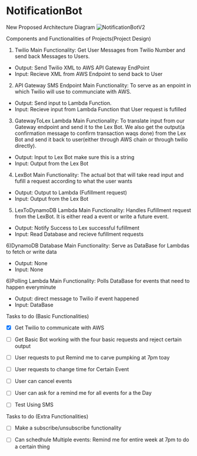 # NotificationBot

New Proposed Architecture Diagram
![NotificationBotV2](https://user-images.githubusercontent.com/16285362/120752021-ca7d3b80-c4bd-11eb-8aca-5cdad4fbed19.png)

Components and Functionalities of Projects(Project Design)

1) Twilio
Main Functionality: Get User Messages from Twilio Number and send back Messages to Users.
* Output: Send Twilio XML to AWS API Gateway EndPoint 
* Input: Recieve XML from AWS Endpoint to send back to User

2) API Gateway SMS Endpoint
Main Functionality: To serve as an enpoint in which Twilio will use to communciate with AWS.
* Output: Send input to Lambda Function.
* Input:  Recieve input from Lambda Function that User request is fufilled

3) GatewayToLex Lambda
Main Functionality: To translate input from our Gateway endpoint and send it to the Lex Bot. We also get the output(a confirmation message to confirm transaction waqs done) from the Lex Bot and send it back to user(either through AWS chain or through twilio directly).
* Output: Input to Lex Bot make sure this is a string
* Input: Output from the Lex Bot

4) LexBot
Main Functionality: The actual bot that will take read input and fufill a request according to what the user wants
* Output: Output to Lambda (Fufillment request)
* Input: Output from the Lex Bot

5) LexToDynamoDB Lambda
Main Functionality: Handles Fufillment request from the LexBot. It is either read a event or write a future event.
* Output: Notify Success to Lex successful fufillment
* Input: Read Database and recieve fufillment requests

6)DynamoDB Database
Main Functionality: Serve as DataBase for Lambdas to fetch or write data
* Output: None
* Input: None

6)Polling Lambda
Main Functionality: Polls DataBase for events that need to happen everyminute
* Output: direct message to Twilio if event happened
* Input: DataBase

Tasks to do (Basic Functionalities)

- [X] Get Twilio to communicate with AWS
- [ ] Get Basic Bot working with the four basic requests and reject certain output
- [ ] User requests to put Remind me to carve pumpking at 7pm toay
- [ ] User requests to change time for Certain Event
- [ ] User can cancel events
- [ ] User can ask for a remind me for all events for a the Day
- [ ] Test Using SMS


Tasks to do (Extra Functionalities)
- [ ] Make a subscribe/unsubscribe functionality
- [ ] Can schedhule Multiple events: Remind me for entire week at 7pm to do a certain thing



